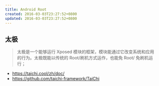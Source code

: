 ```yaml
---
title: Android Root
created: 2016-03-03T23:27:52+0800
updated: 2016-03-03T23:27:52+0800
---
```



## 太极

> 太极是一个能够运行 Xposed 模块的框架，模块能通过它改变系统和应用的行为。太极既能以传统的 Root/刷机方式运作，也能免 Root/ 免刷机运行；

- https://taichi.cool/zh/doc/
- https://github.com/taichi-framework/TaiChi
